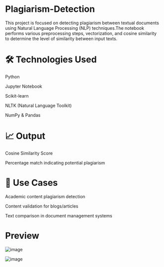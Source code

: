 # Plagiarism-Detection

This project is focused on detecting plagiarism between textual documents using Natural Language Processing (NLP) techniques.The notebook performs various preprocessing steps, vectorization, and cosine similarity to determine the level of similarity between input texts.

# 🛠️ Technologies Used

Python

Jupyter Notebook

Scikit-learn

NLTK (Natural Language Toolkit)

NumPy & Pandas

# 📈 Output

Cosine Similarity Score

Percentage match indicating potential plagiarism

# 📌 Use Cases

Academic content plagiarism detection

Content validation for blogs/articles

Text comparison in document management systems

# Preview

![image](https://github.com/user-attachments/assets/41519c73-2b09-4460-aaa1-6f11bc9ff8d9)

![image](https://github.com/user-attachments/assets/875e37a0-b8c4-44ae-8955-bba7c33989ea)

